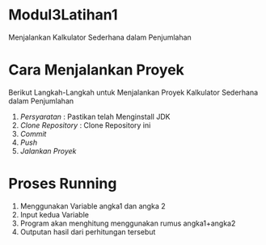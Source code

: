 # Modul3Latihan1

Menjalankan Kalkulator Sederhana dalam Penjumlahan

# Cara Menjalankan Proyek

Berikut Langkah-Langkah untuk Menjalankan Proyek Kalkulator Sederhana dalam Penjumlahan
1. *Persyaratan* : Pastikan telah Menginstall JDK
2. *Clone Repository* : Clone Repository ini
3. *Commit*
4. *Push*
5. *Jalankan Proyek*

# Proses Running
1. Menggunakan Variable angka1 dan angka 2
2. Input kedua Variable
3. Program akan menghitung menggunakan rumus angka1+angka2
4. Outputan hasil dari perhitungan tersebut
